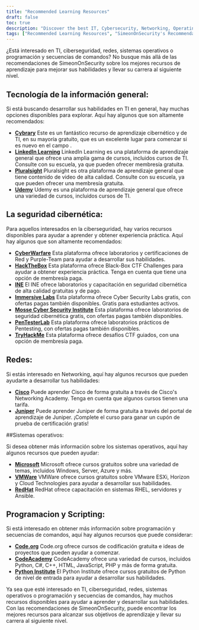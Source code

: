 ```yaml
---
title: "Recommended Learning Resources"
draft: false
toc: true
description: "Discover the best IT, Cybersecurity, Networking, Operating Systems, and Programming & Scripting learning resources with SimeonOnSecurity's Recommendations. From free online platforms like Cybrary, Code.org, and CodeAcademy, to paid platforms like LinkedIn Learning, Pluralsight, and TryHackMe, you'll find a wide range of options to meet your learning goals. Enhance your skills in areas like Cisco, Juniper, Windows, VMware, and Red Hat with free training and certifications. Take your career to the next level with SimeonOnSecurity's top-rated learning resources."
tags: ["Recommended Learning Resources", "SimeonOnSecurity's Recommendations", "IT", "Cybersecurity", "Networking", "Operating Systems", "Programming & Scripting", "Cybrary", "LinkedIn Learning", "Pluralsight", "Udemy", "CyberWarfare", "HackTheBox", "INE", "Immersive Labs", "Mosse Cyber Security Institute", "PenTesterLab", "TryHackMe", "Cisco", "Juniper", "Microsoft", "VMWare", "RedHat", "Code.org", "CodeAcademy", "Python Institute"]
---
```


 ¿Está interesado en TI, ciberseguridad, redes, sistemas operativos o programación y secuencias de comandos? No busque más allá de las recomendaciones de SimeonOnSecurity sobre los mejores recursos de aprendizaje para mejorar sus habilidades y llevar su carrera al siguiente nivel.  ## Tecnología de la información general:  Si está buscando desarrollar sus habilidades en TI en general, hay muchas opciones disponibles para explorar. Aquí hay algunos que son altamente recomendados:  - [**Cybrary**](https://www.cybrary.it/) Este es un fantástico recurso de aprendizaje cibernético y de TI, en su mayoría gratuito, que es un excelente lugar para comenzar si es nuevo en el campo . - [**LinkedIn Learning**](https://www.lynda.com/) LinkedIn Learning es una plataforma de aprendizaje general que ofrece una amplia gama de cursos, incluidos cursos de TI. Consulte con su escuela, ya que pueden ofrecer membresía gratuita. - [**Pluralsight**](https://www.pluralsight.com/) Pluralsight es otra plataforma de aprendizaje general que tiene contenido de video de alta calidad. Consulte con su escuela, ya que pueden ofrecer una membresía gratuita. - [**Udemy**](https://www.udemy.com/) Udemy es una plataforma de aprendizaje general que ofrece una variedad de cursos, incluidos cursos de TI.  ## La seguridad cibernética:  Para aquellos interesados en la ciberseguridad, hay varios recursos disponibles para ayudar a aprender y obtener experiencia práctica. Aquí hay algunos que son altamente recomendados:  - [**CyberWarfare**](https://cyberwarfare.live/) Esta plataforma ofrece laboratorios y certificaciones de Red y Purple-Team para ayudar a desarrollar sus habilidades. - [**HackTheBox**](https://www.hackthebox.eu/) Esta plataforma ofrece Black-Box CTF Challenges para ayudar a obtener experiencia práctica. Tenga en cuenta que tiene una opción de membresía paga. - [**INE**](https://ine.com/) El INE ofrece laboratorios y capacitación en seguridad cibernética de alta calidad gratuitas y de pago. - [**Immersive Labs**](https://www.immersivelabs.com/) Esta plataforma ofrece Cyber Security Labs gratis, con ofertas pagas también disponibles. Gratis para estudiantes activos. - [**Mosse Cyber Security Institute**](https://platform.mosse-institute.com/#/) Esta plataforma ofrece laboratorios de seguridad cibernética gratis, con ofertas pagas también disponibles. - [**PenTesterLab**](https://pentesterlab.com/) Esta plataforma ofrece laboratorios prácticos de Pentesting, con ofertas pagas también disponibles. - [**TryHackMe**](https://tryhackme.com/) Esta plataforma ofrece desafíos CTF guiados, con una opción de membresía paga.  ## Redes:  Si estás interesado en Networking, aquí hay algunos recursos que pueden ayudarte a desarrollar tus habilidades:  - [**Cisco**](https://www.cisco.com/c/m/en_sg/partners/cisco-networking-academy/index.html) Puede aprender Cisco de forma gratuita a través de Cisco's Networking Academy. Tenga en cuenta que algunos cursos tienen una tarifa. - [**Juniper**](https://learningportal.juniper.net/juniper/default.aspx) Puede aprender Juniper de forma gratuita a través del portal de aprendizaje de Juniper. ¡Complete el curso para ganar un cupón de prueba de certificación gratis!  ##Sistemas operativos:  Si desea obtener más información sobre los sistemas operativos, aquí hay algunos recursos que pueden ayudar:  - [**Microsoft**](https://docs.microsoft.com/en-us/learn/) Microsoft ofrece cursos gratuitos sobre una variedad de temas, incluidos Windows, Server, Azure y más. - [**VMWare**](https://www.vmware.com/education-services/learning-zone.html) VMWare ofrece cursos gratuitos sobre VMware ESXi, Horizon y Cloud Technologies para ayudar a desarrollar sus habilidades. - [**RedHat**](https://www.redhat.com/en/services/training-and-certification) RedHat ofrece capacitación en sistemas RHEL, servidores y Ansible.  ## Programacion y Scripting:  Si está interesado en obtener más información sobre programación y secuencias de comandos, aquí hay algunos recursos que puede considerar:  - [**Code.org**](https://studio.code.org/courses) Code.org ofrece cursos de codificación gratuita e ideas de proyectos que pueden ayudar a comenzar. - [**CodeAcademy**](https://www.codecademy.com/) CodeAcademy ofrece una variedad de cursos, incluidos Python, C#, C++, HTML, JavaScript, PHP y más de forma gratuita. - [**Python Institute**](https://pythoninstitute.org/free-python-courses/) El Python Institute ofrece cursos gratuitos de Python de nivel de entrada para ayudar a desarrollar sus habilidades.  Ya sea que esté interesado en TI, ciberseguridad, redes, sistemas operativos o programación y secuencias de comandos, hay muchos recursos disponibles para ayudar a aprender y desarrollar sus habilidades. Con las recomendaciones de SimeonOnSecurity, puede encontrar los mejores recursos para alcanzar sus objetivos de aprendizaje y llevar su carrera al siguiente nivel.